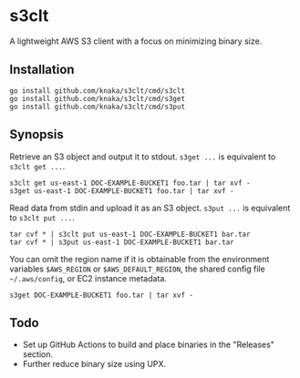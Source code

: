 # s3clt
A lightweight AWS S3 client with a focus on minimizing binary size.

## Installation

```shell
go install github.com/knaka/s3clt/cmd/s3clt
go install github.com/knaka/s3clt/cmd/s3get
go install github.com/knaka/s3clt/cmd/s3put
```

## Synopsis

Retrieve an S3 object and output it to stdout. `s3get ...` is equivalent to `s3clt get ...`.


```shell
s3clt get us-east-1 DOC-EXAMPLE-BUCKET1 foo.tar | tar xvf -
s3get us-east-1 DOC-EXAMPLE-BUCKET1 foo.tar | tar xvf -
```

Read data from stdin and upload it as an S3 object. `s3put ...` is equivalent to `s3clt put ...`.


```shell
tar cvf * | s3clt put us-east-1 DOC-EXAMPLE-BUCKET1 bar.tar
tar cvf * | s3put us-east-1 DOC-EXAMPLE-BUCKET1 bar.tar
```

You can omit the region name if it is obtainable from the environment variables `$AWS_REGION` or `$AWS_DEFAULT_REGION`, the shared config file `~/.aws/config`, or EC2 instance metadata.

```shell
s3get DOC-EXAMPLE-BUCKET1 foo.tar | tar xvf -
```

## Todo

* Set up GitHub Actions to build and place binaries in the "Releases" section.
* Further reduce binary size using UPX.

